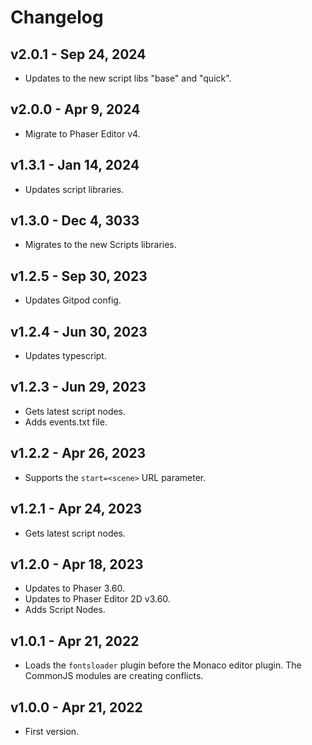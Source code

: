 # Changelog

## v2.0.1 - Sep 24, 2024

* Updates to the new script libs "base" and "quick".

## v2.0.0 - Apr 9, 2024

* Migrate to Phaser Editor v4.

## v1.3.1 - Jan 14, 2024

* Updates script libraries.

## v1.3.0 - Dec 4, 3033

* Migrates to the new Scripts libraries.

## v1.2.5 - Sep 30, 2023

* Updates Gitpod config.

## v1.2.4 - Jun 30, 2023

* Updates typescript.

## v1.2.3 - Jun 29, 2023

* Gets latest script nodes.
* Adds events.txt file.

## v1.2.2 - Apr 26, 2023

* Supports the `start=<scene>` URL parameter.

## v1.2.1 - Apr 24, 2023

* Gets latest script nodes.

## v1.2.0 - Apr 18, 2023

* Updates to Phaser 3.60.
* Updates to Phaser Editor 2D v3.60.
* Adds Script Nodes.

## v1.0.1 - Apr 21, 2022

* Loads the `fontsloader` plugin before the Monaco editor plugin. The CommonJS modules are creating conflicts.

## v1.0.0 - Apr 21, 2022

* First version.